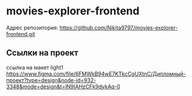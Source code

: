 # movies-explorer-frontend

Адрес репозитория: https://github.com/Nikita9797/movies-explorer-frontend.git

## Ссылки на проект

ссылка на макет light1 https://www.figma.com/file/6FMWkB94wE7KTkcCgUXtnC/Дипломный-проект?type=design&node-id=932-3348&mode=design&t=lN9IAHzCFk9dykAq-0
